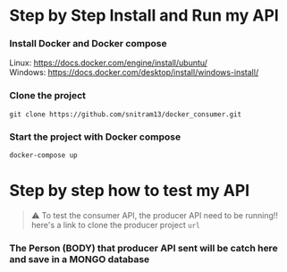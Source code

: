 # Step by Step Install and Run my API

### Install Docker and Docker compose
  Linux: https://docs.docker.com/engine/install/ubuntu/  </br>
  Windows: https://docs.docker.com/desktop/install/windows-install/

### Clone the project
  ```git clone https://github.com/snitram13/docker_consumer.git```
 
### Start the project with Docker compose
 ```docker-compose up```
 
# Step by step how to test my API

> :warning: To test the consumer API, the producer API need to be running!! </br>
> here's a link to clone the producer project ```url```

### The Person (BODY) that producer API sent will be catch here and save in a MONGO database

